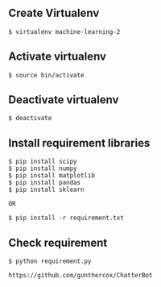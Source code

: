 ## Create Virtualenv
```
$ virtualenv machine-learning-2
```

## Activate virtualenv
`$ source bin/activate`


## Deactivate virtualenv
`$ deactivate`


## Install requirement libraries
```
$ pip install scipy
$ pip install numpy
$ pip install matplotlib
$ pip install pandas
$ pip install sklearn

OR

$ pip install -r requirement.txt
```


## Check requirement
`$ python requirement.py`

`https://github.com/gunthercox/ChatterBot`

